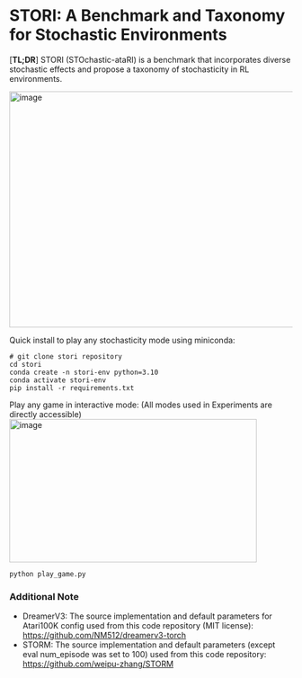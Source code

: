 # STORI: A Benchmark and Taxonomy for Stochastic Environments

[**TL;DR**] STORI (STOchastic-ataRI) is a benchmark that incorporates diverse stochastic effects and propose a taxonomy of stochasticity in RL environments.

<img width="1414" height="420" alt="image" src="https://github.com/user-attachments/assets/0901ceac-9d58-4a3c-9305-68af895d265a" />



Quick install to play any stochasticity mode using miniconda:
```
# git clone stori repository
cd stori
conda create -n stori-env python=3.10
conda activate stori-env
pip install -r requirements.txt
```

Play any game in interactive mode: (All modes used in Experiments are directly accessible)
<img width="440" height="255" alt="image" src="https://github.com/user-attachments/assets/dc127155-ed5f-4de6-b18d-3f2c5634ad90" />

```
python play_game.py
```

### Additional Note
 - DreamerV3: The source implementation and default parameters for Atari100K config used from this code repository (MIT license): https://github.com/NM512/dreamerv3-torch
 - STORM: The source implementation and default parameters (except eval num\_episode was set to 100) used from this code repository: https://github.com/weipu-zhang/STORM
